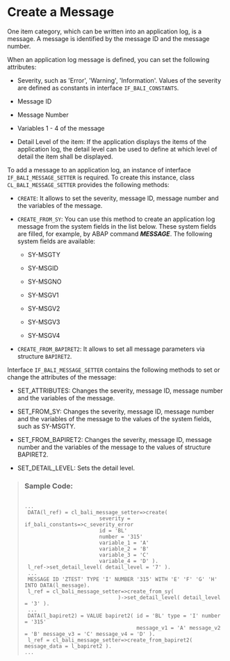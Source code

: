 <!-- loiof6ca36b3f2f04eb5aa1f4b2cd4fe3838 -->

# Create a Message

One item category, which can be written into an application log, is a message. A message is identified by the message ID and the message number.

When an application log message is defined, you can set the following attributes:

-   Severity, such as 'Error', 'Warning', 'Information'. Values of the severity are defined as constants in interface `IF_BALI_CONSTANTS`.

-   Message ID

-   Message Number

-   Variables 1 - 4 of the message

-   Detail Level of the item: If the application displays the items of the application log, the detail level can be used to define at which level of detail the item shall be displayed.


To add a message to an application log, an instance of interface `IF_BALI_MESSAGE_SETTER` is required. To create this instance, class `CL_BALI_MESSAGE_SETTER` provides the following methods:

-   `CREATE`: It allows to set the severity, message ID, message number and the variables of the message.

-   `CREATE_FROM_SY`: You can use this method to create an application log message from the system fields in the list below. These system fields are filled, for example, by ABAP command ***MESSAGE***. The following system fields are available:

    -   SY-MSGTY

    -   SY-MSGID

    -   SY-MSGNO

    -   SY-MSGV1

    -   SY-MSGV2

    -   SY-MSGV3

    -   SY-MSGV4


-   `CREATE_FROM_BAPIRET2`: It allows to set all message parameters via structure `BAPIRET2`.


Interface `IF_BALI_MESSAGE_SETTER` contains the following methods to set or change the attributes of the message:

-   SET\_ATTRIBUTES: Changes the severity, message ID, message number and the variables of the message.

-   SET\_FROM\_SY: Changes the severity, message ID, message number and the variables of the message to the values of the system fields, such as SY-MSGTY.

-   SET\_FROM\_BAPIRET2: Changes the severity, message ID, message number and the variables of the message to the values of structure BAPIRET2.

-   SET\_DETAIL\_LEVEL: Sets the detail level.


> ### Sample Code:  
> ```
> 
> ...
>  DATA(l_ref) = cl_bali_message_setter=>create(
>                         severity = if_bali_constants=>c_severity_error
>                         id = 'BL'
>                         number = '315'
>                         variable_1 = 'A'
>                         variable_2 = 'B'
>                         variable_3 = 'C'
>                         variable_4 = 'D' ).
>  l_ref->set_detail_level( detail_level = '7' ).
>  ...
>  MESSAGE ID 'ZTEST' TYPE 'I' NUMBER '315' WITH 'E' 'F' 'G' 'H' INTO DATA(l_message).
>  l_ref = cl_bali_message_setter=>create_from_sy(
>                               )->set_detail_level( detail_level = '3' ).
>  ...
>  DATA(l_bapiret2) = VALUE bapiret2( id = 'BL' type = 'I' number = '315'
>                                     message_v1 = 'A' message_v2 = 'B' message_v3 = 'C' message_v4 = 'D' ).
>  l_ref = cl_bali_message_setter=>create_from_bapiret2( message_data = l_bapiret2 ).
> ...
> ```

